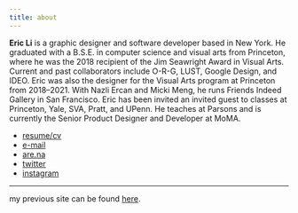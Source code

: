 ```yaml
---
title: about
---
```

**Eric Li** is a graphic designer and software developer based in New York. He graduated with a B.S.E. in computer science and visual arts from Princeton, where he was the 2018 recipient of the Jim Seawright Award in Visual Arts. Current and past collaborators include O-R-G, LUST, Google Design, and IDEO. Eric was also the designer for the Visual Arts program at Princeton from 2018–2021. With Nazli Ercan and Micki Meng, he runs Friends Indeed Gallery in San Francisco. Eric has been invited an invited guest to classes at Princeton, Yale, SVA, Pratt, and UPenn. He teaches at Parsons and is currently the Senior Product Designer and Developer at MoMA.

- [resume/cv](resume.pdf)
- [e-mail](mailto:ericyoungli@gmail.com)
- [are.na](https://www.are.na/eric-li)
- [twitter](https://twitter.com/eli8527)
- [instagram](https://www.instagram.com/eli8527/)

<hr>

my previous site can be found [here](https://archive.eric.young.li/).